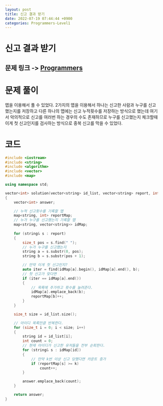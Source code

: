 ```yaml
---
layout: post
title: 신고 결과 받기
date: 2022-07-19 07:44:44 +0900
categories: Programmers-Level1
---
```


# 신고 결과 받기
## 문제 링크 -> [Programmers](https://school.programmers.co.kr/learn/courses/30/lessons/92334)

# 문제 풀이
맵을 이용해서 풀 수 있었다. 2가지의 맵을 이용해서 하나는 신고한 사람과 누구를 신고했는지를 저장하고 다른 하나의 맵에는 신고 누적횟수를 저장하는 방식으로 했는데 여기서 악의적으로 신고를 여러번 하는 경우의 수도 존재하므로 누구를 신고했는지 체크할때 이게 첫 신고인지를 검사하는 방식으로 중복 신고를 막을 수 있었다.

# 코드
```c++
#include <iostream>
#include <string>
#include <algorithm>
#include <vector>
#include <map>

using namespace std;

vector<int> solution(vector<string> id_list, vector<string> report, int k) 
{
    vector<int> answer;

    // 누적 신고횟수를 기록할 맵
    map<string, int> reportMap;
    // 누가 누구를 신고했는지 기록할 맵
    map<string, vector<string>> idMap;
    
    for (string& s : report)
    {
        size_t pos = s.find(" ");
        // 누가 누구를 신고했는지
        string a = s.substr(0, pos);
        string b = s.substr(pos + 1);

        // 만약 이게 첫 신고인지?
        auto iter = find(idMap[a].begin(), idMap[a].end(), b);
        // 첫 신고가 맞다면
        if (iter == idMap[a].end())
        {
            // 목록에 추가하고 횟수를 늘려준다.
            idMap[a].emplace_back(b);
            reportMap[b]++;
        }
    }

    size_t size = id_list.size();

    // 아이디 목록만큼 반복한다.
    for (size_t i = 0; i < size; i++)
    {
        string id = id_list[i];
        int count = 0;
        // 현재 아이디가 신고한 유저들을 전부 순회한다.
        for (string& s : idMap[id])
        {
            // 만약 k번 이상 신고 당했다면 카운트 증가
            if (reportMap[s] >= k)
                count++;
        }

        answer.emplace_back(count);
    }

    return answer;
}
```